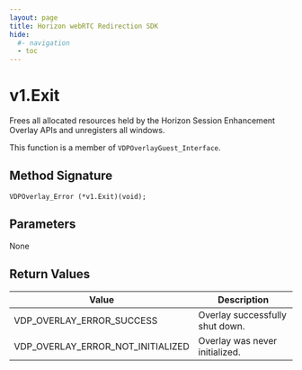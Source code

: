 ```yaml
---
layout: page
title: Horizon webRTC Redirection SDK
hide:
  #- navigation
  - toc
---
```

# v1.Exit 

Frees all allocated resources held by the Horizon Session Enhancement Overlay APIs and unregisters all windows.

This function is a member of `VDPOverlayGuest_Interface`.

## Method Signature
```
VDPOverlay_Error (*v1.Exit)(void);
```

## Parameters

None

## Return Values

| Value | Description |
| ----- | ----------- |
| VDP_OVERLAY_ERROR_SUCCESS | Overlay successfully shut down. |
| VDP_OVERLAY_ERROR_NOT_INITIALIZED | Overlay was never initialized. |

